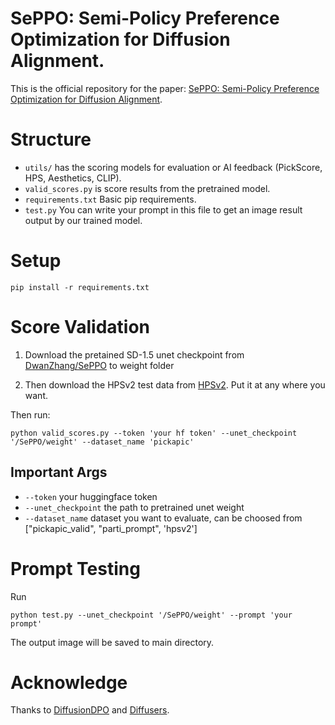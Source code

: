 
<!-- <p align="center"><img src="hpsv2/assets/hps_banner.png"/ width="100%"><br></p> -->
# SePPO: Semi-Policy Preference Optimization for Diffusion Alignment.


This is the official repository for the paper: [SePPO: Semi-Policy Preference Optimization for Diffusion Alignment](). 

# Structure

- `utils/` has the scoring models for evaluation or AI feedback (PickScore, HPS, Aesthetics, CLIP).
- `valid_scores.py` is score results from the pretrained model.
- `requirements.txt` Basic pip requirements.
- `test.py` You can write your prompt in this file to get an image result output by our trained model. 



# Setup

`pip install -r requirements.txt`

# Score Validation

1. Download the pretained SD-1.5 unet checkpoint from [DwanZhang/SePPO](https://huggingface.co/DwanZhang/SePPO) to weight folder


2. Then download the HPSv2 test data from [HPSv2](https://github.com/tgxs002/HPSv2?tab=readme-ov-file). Put it at any where you want.

Then run:

```
python valid_scores.py --token 'your hf token' --unet_checkpoint '/SePPO/weight' --dataset_name 'pickapic'
```
## Important Args

- `--token` your huggingface token
- `--unet_checkpoint` the path to pretrained unet weight
- `--dataset_name` dataset you want to evaluate, can be choosed from ["pickapic_valid", "parti_prompt", 'hpsv2']


# Prompt Testing

Run 

```
python test.py --unet_checkpoint '/SePPO/weight' --prompt 'your prompt'
```
The output image will be saved to main directory.


# Acknowledge

Thanks to [DiffusionDPO](https://github.com/SalesforceAIResearch/DiffusionDPO) and [Diffusers](https://github.com/huggingface/diffusers).

